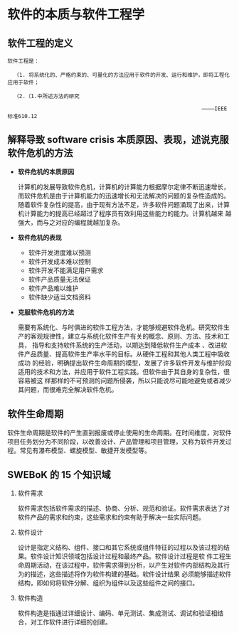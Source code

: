 
# 软件的本质与软件工程学


## 软件工程的定义

    软件工程是：

      （1. 将系统化的、严格约束的、可量化的方法应用于软件的开发、运行和维护，即将工程化应用于软件；
  
      （2.（1.中所述方法的研究
  
                                                                 ————IEEE标准610.12
                                                                


## 解释导致 software crisis 本质原因、表现，述说克服软件危机的方法

   * **软件危机的本质原因**
   
        计算机的发展导致软件危机，计算机的计算能力根据摩尔定律不断迅速增长，而软件危机是由于计算机能力的迅速增长和无法解决的问题的复杂性造成的。
        随着软件复杂性的提高，由于现有方法不足，许多软件问题涌现了出来，计算机计算能力的提高已经超过了程序员有效利用这些能力的能力。计算机越来
        越强大，而与之对应的编程就越加复杂。
        
        
   * **软件危机的表现**
   
        + 软件开发进度难以预测
        + 软件开发成本难以控制
        + 软件开发不能满足用户需求
        + 软件产品质量无法保证
        + 软件产品难以维护
        + 软件缺少适当文档资料
        
        
   * **克服软件危机的方法**
   
        需要有系统化、与时俱进的软件工程方法，才能够规避软件危机。研究软件生产的客观规律性，建立与系统化软件生产有关的概念、原则、方法、技术和工具，         指导和支持软件系统的生产活动，以期达到降低软件生产成本 、改进软件产品质量、提高软件生产率水平的目标。从硬件工程和其他人类工程中吸收成功             的经验，明确提出软件生命周期的模型，发展了许多软件开发与维护阶段适用的技术和方法，并应用于软件工程实践。但软件由于其自身的复杂性，很容易被这         样那样的不可预测的问题所侵袭，所以只能说尽可能地避免或者减少其问题，而很难完全解决软件危机。
        
        
## 软件生命周期
 
   软件生命周期是软件的产生直到报废或停止使用的生命周期。在时间维度，对软件项目任务划分为不同阶段，以改善设计、产品管理和项目管理，又称为软件开发过      程。常见有瀑布模型、螺旋模型、敏捷开发模型等。
   
## SWEBoK 的 15 个知识域

   1. 软件需求
    
        软件需求包括软件需求的描述、协商、分析、规范和验证。软件需求表达了对软件产品的需求和约束，这些需求和约束有助于解决一些实际问题。
        
        
   2. 软件设计
   
        设计是指定义结构、组件、接口和其它系统或组件特征的过程以及该过程的结果。软件设计知识领域包括设计过程和最终产品。软件设计过程是软
        件工程生命周期活动，在该过程中，软件需求得到分析，以产生对软件内部结构及其行为的描述，这些描述将作为软件构建的基础。软件设计结果
        必须能够描述软件结构，即如何将软件分解、组织为组件以及这些组件之间的接口。
        
        
   3. 软件构造
   
        软件构造是指通过详细设计、编码、单元测试、集成测试、调试和验证相结合，对工作软件进行详细的创建。
        
    
   
            
            

    
